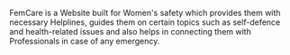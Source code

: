 FemCare is a Website built for Women's safety which provides them with necessary Helplines, guides them on certain topics such as self-defence and health-related issues and also helps in connecting them with Professionals in case of any emergency. 
